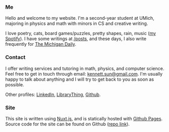<!-- Welcome to my website! I'm Kenneth. I like to learn about how the world works. My favorite fruit is strawberry and my favorite color is #1998DB (the lighter blue color on this page). -->


### Me
Hello and welcome to my website.
I'm a second-year student at UMich, majoring in physics and math with minors in CS and creative writing. 

I love poetry, cats, board games/puzzles, pretty shapes, rain, music ([my Spotify](https://open.spotify.com/user/tbkwdf650gvc7vlikkdmoj1k1?si=6a456a77516f4066)). I have some writings at [/posts](/posts), and these days, I also write frequently for [The Michigan Daily](https://www.michigandaily.com/author/sunken/).

### Contact
I offer writing services and tutoring in math, physics, and computer science. 
Feel free to get in touch through email: <a href="mailto:kennett.sun@gmail.com">kennett.sun@gmail.com</a>. 
I'm usually happy to talk about anything and I will try to get back to you as soon as possible.

Other profiles: 
[LinkedIn](https://www.linkedin.com/in/kennethh-sun/),
[LibraryThing](https://www.librarything.com/profile/kennethsibyl), 
[Github](https://github.com/nomppy).

### Site
This site is written using [Nuxt.js](https://nuxtjs.org/), and is statically hosted with [Github Pages](https://pages.github.com/).  
Source code for the site can be found on Github ([repo link](https://github.com/nomppy/nomppy.github.io)).

